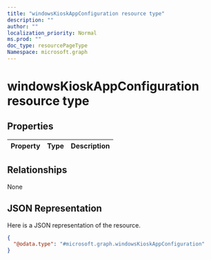 ```yaml
---
title: "windowsKioskAppConfiguration resource type"
description: ""
author: ""
localization_priority: Normal
ms.prod: ""
doc_type: resourcePageType
Namespace: microsoft.graph
---
```



# windowsKioskAppConfiguration resource type



## Properties
|Property|Type|Description|
|:---|:---|:---|

## Relationships
None

## JSON Representation
Here is a JSON representation of the resource.
<!-- {
  "blockType": "resource",
  "@odata.type": "microsoft.graph.windowsKioskAppConfiguration"
}
-->
``` json
{
  "@odata.type": "#microsoft.graph.windowsKioskAppConfiguration"
}
```

